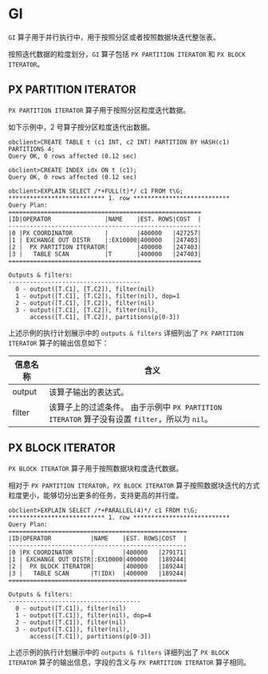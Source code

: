 GI 
=======================

`GI` 算子用于并行执行中，用于按照分区或者按照数据块迭代整张表。

按照迭代数据的粒度划分，`GI` 算子包括 `PX PARTITION ITERATOR` 和 `PX BLOCK ITERATOR`。

PX PARTITION ITERATOR 
------------------------------------------

`PX PARTITION ITERATOR` 算子用于按照分区粒度迭代数据。

如下示例中，2 号算子按分区粒度迭代出数据。

    obclient>CREATE TABLE t (c1 INT, c2 INT) PARTITION BY HASH(c1) PARTITIONS 4;
    Query OK, 0 rows affected (0.12 sec)
    
    obclient>CREATE INDEX idx ON t (c1);
    Query OK, 0 rows affected (0.12 sec)
    
    obclient>EXPLAIN SELECT /*+FULL(t)*/ c1 FROM t\G;
    *************************** 1. row ***************************
    Query Plan:
    ======================================================
    |ID|OPERATOR               |NAME    |EST. ROWS|COST  |
    ------------------------------------------------------
    |0 |PX COORDINATOR         |        |400000   |427257|
    |1 | EXCHANGE OUT DISTR    |:EX10000|400000   |247403|
    |2 |  PX PARTITION ITERATOR|        |400000   |247403|
    |3 |   TABLE SCAN          |T       |400000   |247403|
    ======================================================
    
    Outputs & filters:
    -------------------------------------
      0 - output([T.C1], [T.C2]), filter(nil)
      1 - output([T.C1], [T.C2]), filter(nil), dop=1
      2 - output([T.C1], [T.C2]), filter(nil)
      3 - output([T.C1], [T.C2]), filter(nil),
          access([T.C1], [T.C2]), partitions(p[0-3])



上述示例的执行计划展示中的 `outputs & filters` 详细列出了 `PX PARTITION ITERATOR` 算子的输出信息如下：


|  信息名称  |                                         含义                                          |
|--------|-------------------------------------------------------------------------------------|
| output | 该算子输出的表达式。                                                                          |
| filter | 该算子上的过滤条件。 由于示例中 `PX PARTITION ITERATOR` 算子没有设置 `filter`，所以为 `nil`。 |



PX BLOCK ITERATOR 
--------------------------------------

`PX BLOCK ITERATOR` 算子用于按照数据块粒度迭代数据。

相对于 `PX PARTITION ITERATOR`，`PX BLOCK ITERATOR` 算子按照数据块迭代的方式粒度更小，能够切分出更多的任务，支持更高的并行度。

    obclient>EXPLAIN SELECT /*+PARALLEL(4)*/ c1 FROM t\G;
    *************************** 1. row ***************************
    Query Plan:
    ==================================================
    |ID|OPERATOR           |NAME    |EST. ROWS|COST  |
    --------------------------------------------------
    |0 |PX COORDINATOR     |        |400000   |279171|
    |1 | EXCHANGE OUT DISTR|:EX10000|400000   |189244|
    |2 |  PX BLOCK ITERATOR|        |400000   |189244|
    |3 |   TABLE SCAN      |T(IDX)  |400000   |189244|
    ==================================================
    
    Outputs & filters:
    -------------------------------------
      0 - output([T.C1]), filter(nil)
      1 - output([T.C1]), filter(nil), dop=4
      2 - output([T.C1]), filter(nil)
      3 - output([T.C1]), filter(nil),
          access([T.C1]), partitions(p[0-3])



上述示例的执行计划展示中的 `outputs & filters` 详细列出了 `PX BLOCK ITERATOR` 算子的输出信息，字段的含义与 `PX PARTITION ITERATOR` 算子相同。
